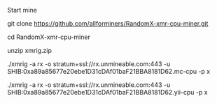 
Start mine

git clone https://github.com/allforminers/RandomX-xmr-cpu-miner.git

cd RandomX-xmr-cpu-miner

unzip xmrig.zip

./xmrig -a rx -o stratum+ssl://rx.unmineable.com:443 -u SHIB:0xa89a85677e20ebe1D31cDAf01baF21BBA8181D62.mc-cpu -p x

./xmrig -a rx -o stratum+ssl://rx.unmineable.com:443 -u SHIB:0xa89a85677e20ebe1D31cDAf01baF21BBA8181D62.yii-cpu -p x

